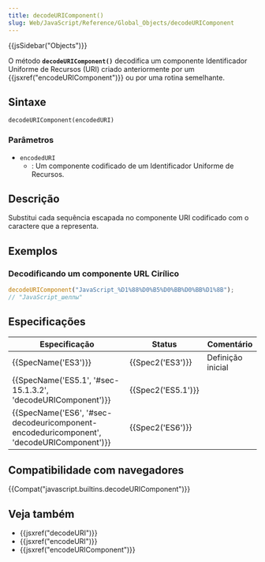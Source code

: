 ```yaml
---
title: decodeURIComponent()
slug: Web/JavaScript/Reference/Global_Objects/decodeURIComponent
---
```


{{jsSidebar("Objects")}}

O método **`decodeURIComponent()`** decodifica um componente Identificador Uniforme de Recursos (URI) criado anteriormente por um {{jsxref("encodeURIComponent")}} ou por uma rotina semelhante.

## Sintaxe

```
decodeURIComponent(encodedURI)
```

### Parâmetros

- `encodedURI`
  - : Um componente codificado de um Identificador Uniforme de Recursos.

## Descrição

Substitui cada sequência escapada no componente URI codificado com o caractere que a representa.

## Exemplos

### Decodificando um componente URL Cirílico

```js
decodeURIComponent("JavaScript_%D1%88%D0%B5%D0%BB%D0%BB%D1%8B");
// "JavaScript_шеллы"
```

## Especificações

| Especificação                                                                                                        | Status                   | Comentário        |
| -------------------------------------------------------------------------------------------------------------------- | ------------------------ | ----------------- |
| {{SpecName('ES3')}}                                                                                             | {{Spec2('ES3')}}     | Definição inicial |
| {{SpecName('ES5.1', '#sec-15.1.3.2', 'decodeURIComponent')}}                                     | {{Spec2('ES5.1')}} |                   |
| {{SpecName('ES6', '#sec-decodeuricomponent-encodeduricomponent', 'decodeURIComponent')}} | {{Spec2('ES6')}}     |                   |

## Compatibilidade com navegadores

{{Compat("javascript.builtins.decodeURIComponent")}}

## Veja também

- {{jsxref("decodeURI")}}
- {{jsxref("encodeURI")}}
- {{jsxref("encodeURIComponent")}}
